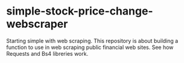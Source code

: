 # simple-stock-price-change-webscraper
Starting simple with web scraping. This repository is about building a function to use in web scraping public financial web sites. See how Requests and Bs4 libreries work.
